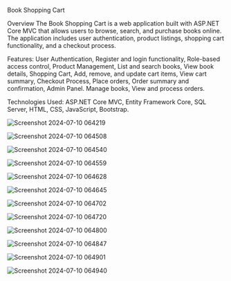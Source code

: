 Book Shopping Cart


Overview
The Book Shopping Cart is a web application built with ASP.NET Core MVC that allows users to browse, search, and purchase books online.
The application includes user authentication, product listings, shopping cart functionality, and a checkout process.

Features:
User Authentication,
Register and login functionality,
Role-based access control,
Product Management,
List and search books,
View book details,
Shopping Cart,
Add, remove, and update cart items,
View cart summary,
Checkout Process,
Place orders,
Order summary and confirmation,
Admin Panel.
Manage books,
View and process orders.


Technologies Used:
ASP.NET Core MVC,
Entity Framework Core,
SQL Server,
HTML, CSS, JavaScript,
Bootstrap.




![Screenshot 2024-07-10 064219](https://github.com/Anuradhara/onlinebook/assets/175148397/73354d49-4e4f-4a40-a7fc-ceee862d3426)


![Screenshot 2024-07-10 064508](https://github.com/Anuradhara/onlinebook/assets/175148397/9b2c6e52-2832-4505-9a15-766555fc17ea)

![Screenshot 2024-07-10 064540](https://github.com/Anuradhara/onlinebook/assets/175148397/ddd560c9-bc05-4e4f-b8a1-c68ef4c0d295)

![Screenshot 2024-07-10 064559](https://github.com/Anuradhara/onlinebook/assets/175148397/5e997bc6-dc6d-4cce-9913-1a91524bae7c)

![Screenshot 2024-07-10 064628](https://github.com/Anuradhara/onlinebook/assets/175148397/674f02b9-23b6-488c-8af2-20c0ecc632cf)

![Screenshot 2024-07-10 064645](https://github.com/Anuradhara/onlinebook/assets/175148397/58d49301-9d56-4df9-9f1d-c51d85175c19)

![Screenshot 2024-07-10 064702](https://github.com/Anuradhara/onlinebook/assets/175148397/9d4db65e-28c0-46f0-8861-f22d763810fe)

![Screenshot 2024-07-10 064720](https://github.com/Anuradhara/onlinebook/assets/175148397/b03a1cd5-a935-4fdb-9874-c7125d4c4dd4)

![Screenshot 2024-07-10 064800](https://github.com/Anuradhara/onlinebook/assets/175148397/201472d9-33e1-49ba-a6c6-1e14ff38af49)

![Screenshot 2024-07-10 064847](https://github.com/Anuradhara/onlinebook/assets/175148397/12a34049-b43f-460d-a5bd-91bd56d79b23)

![Screenshot 2024-07-10 064901](https://github.com/Anuradhara/onlinebook/assets/175148397/72cebe68-e4b0-4b04-9660-0043af492eff)

![Screenshot 2024-07-10 064940](https://github.com/Anuradhara/onlinebook/assets/175148397/c4864fd1-dfec-4085-8171-f7513e0f7701)
